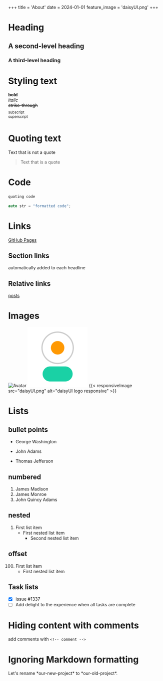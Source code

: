 +++
title = 'About'
date = 2024-01-01
feature_image = 'daisyUI.png'
+++

# Heading
## A second-level heading
### A third-level heading


# Styling text
**bold**  
*italic*  
~~strike-through~~  
<sub>subscript</sub>  
<sup>superscript</sup>

# Quoting text
Text that is not a quote
> Text that is a quote

# Code
`quoting code`
```c++
auto str = "formatted code";
```

# Links
[GitHub Pages](https://pages.github.com/)

## Section links
automatically added to each headline

## Relative links
[posts](/posts)

# Images
![Avatar](avatar.jpg)
![daisyUI logo](daisyUI.png)
{{< responsiveImage src="daisyUI.png" alt="daisyUI logo responsive" >}}

# Lists
## bullet points
- George Washington
* John Adams
+ Thomas Jefferson

## numbered
1. James Madison
1. James Monroe
1. John Quincy Adams

## nested
1. First list item
   - First nested list item
     - Second nested list item

## offset
100. First list item
     - First nested list item

## Task lists
- [x] issue #1337
- [ ] Add delight to the experience when all tasks are complete

# Hiding content with comments
add comments with `<!-- comment -->`
<!-- This content will not appear in the rendered Markdown -->

# Ignoring Markdown formatting
Let's rename \*our-new-project\* to \*our-old-project\*.
